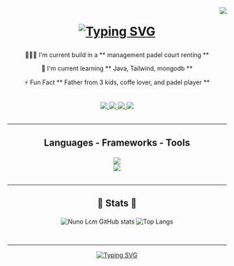 
<img src="https://visitor-badge.laobi.icu/badge?page_id=nlcmarquesdev.nlcmarquesdev" align="right"/>

<h1 align="center">
  
[![Typing SVG](https://readme-typing-svg.demolab.com?font=Fira+Code&pause=1000&random=false&width=435&lines=Hello!+I'm+Jos%C3%A9+Nuno+Marques+%F0%9F%91%8B%F0%9F%8F%BC+%F0%9F%87%AC%F0%9F%87%A7;Hallo!+Ik+ben+Jos%C3%A9+Nuno+Marques+%F0%9F%91%8B%F0%9F%8F%BC+%F0%9F%87%A7%F0%9F%87%AA;Ol%C3%A1!+eu+sou+o+Jos%C3%A9+Nuno+Marques+%F0%9F%91%8B%F0%9F%8F%BC+%F0%9F%87%B5%F0%9F%87%B9)](https://git.io/typing-svg)
  
</h1>

<div align="center">
  
  👨🏻‍💻  I'm current build in a ** management padel court renting **
  
  📖  I'm current learning ** Java, Tailwind, mongodb **
  
   ⚡ Fun Fact ** Father from 3 kids, coffe lover, and padel player ** 
  
</div>
<br/>
<div align="center">
  <a href="malito:nunolcmarques@gmail.com">
    <img src="https://img.shields.io/badge/Gmail-D14836?style=for-the-badge&logo=gmail&logoColor=white" />
  </a>
   <a href="https://www.nunomarquesdev.com">
    <img src="https://img.shields.io/badge/Portfolio-000000?style=for-the-badge&logo=About.me&logoColor=white" />
  </a>
  <a href="https://www.linkedin.com/in/nuno-lcm/">
    <img src="https://img.shields.io/badge/LinkedIn-0077B5?style=for-the-badge&logo=linkedin&logoColor=white" />
  </a>
    <a href="https://wa.me/32468431823">
    <img src="https://img.shields.io/badge/WhatsApp-25D366?style=for-the-badge&logo=whatsapp&logoColor=white" />
  </a>
  
</div>

<br/>
<hr/>

<h2 align="center">
  
  Languages - Frameworks - Tools
  
</h2>
<div align="center">
  <img src="https://skillicons.dev/icons?i=html,css,sass,bootstrap,javascript,nodejs,vue,express,typescript"/><br/>
  <img src="https://skillicons.dev/icons?i=php,laravel,mysql,markdown,github,vscode"/>
</div>

<br/>
<hr/>

<h2 align="center">
  
💫  Stats  💫
  
</h2>

<div align="center">
  
![Nuno Lcm GitHub stats](https://github-readme-stats.vercel.app/api?username=NlcmarquesDev&show_icons=true&theme=onedark)
![Top Langs](https://github-readme-stats.vercel.app/api/top-langs/?username=Nlcmarquesdev&layout=compact)
  
</div>

<br/>
<hr/>

<div align="center">
  
[![Typing SVG](https://readme-typing-svg.demolab.com?font=Fira+Code&pause=1000&random=false&width=435&lines=Thank's+for+visiting+%F0%9F%91%8B%F0%9F%8F%BC+%F0%9F%87%AC%F0%9F%87%A7;Shot+me+a+message!!!+%F0%9F%93%B3)](https://git.io/typing-svg)
  
</div>









